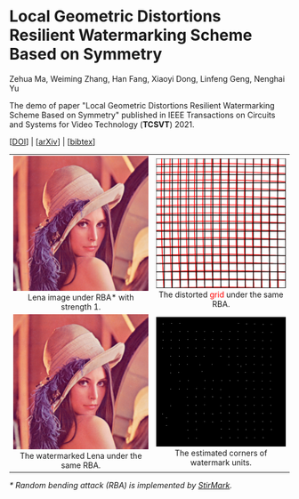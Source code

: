 # Local Geometric Distortions Resilient Watermarking Scheme Based on Symmetry
Zehua Ma, Weiming Zhang, Han Fang, Xiaoyi Dong, Linfeng Geng, Nenghai Yu

The demo of paper "Local Geometric Distortions Resilient Watermarking Scheme Based on Symmetry" published in IEEE Transactions on Circuits and Systems for Video Technology (**TCSVT**) 2021.

[[DOI](https://doi.org/10.1109/TCSVT.2021.3055255)] | [[arXiv](https://doi.org/10.48550/arXiv.2007.10240)] | [[bibtex](https://dblp.uni-trier.de/rec/journals/tcsv/MaZFDGY21.html?view=bibtex)]


<table>
    <tr>
        <td ><center><img src="./image_md/lena_RBA.png"> </br>Lena image under RBA* with strength 1. </center></td>
        <td ><center><img src="./image_md/block_mix.png"> </br>The distorted <span style="color:red;">grid</span> under the same RBA.</center></td>
    </tr>
    <tr>
        <td><center><img src="./image_md/kW_RBA.png"></br>The watermarked Lena under the same RBA.</center></td>
        <td ><center><img src="./image_md/kW_RBA_map_half.png"  width="200%"></br>The estimated corners of watermark units.</center> </td>
    </tr>
</table>

*\* Random bending attack (RBA) is implemented by [StirMark](https://www.petitcolas.net/watermarking/stirmark/).*